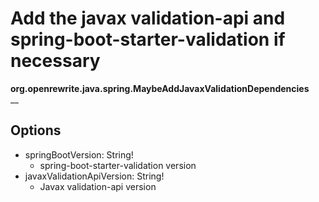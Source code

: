# Add the javax validation-api and spring-boot-starter-validation if necessary

**org.openrewrite.java.spring.MaybeAddJavaxValidationDependencies**  
\_\_

## Options

* springBootVersion: String!
  * spring-boot-starter-validation version
* javaxValidationApiVersion: String!
  * Javax validation-api version

